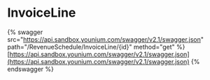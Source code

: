 # InvoiceLine

{% swagger src="https://api.sandbox.younium.com/swagger/v2.1/swagger.json" path="/RevenueSchedule/InvoiceLine/{id}" method="get" %}
[https://api.sandbox.younium.com/swagger/v2.1/swagger.json](https://api.sandbox.younium.com/swagger/v2.1/swagger.json)
{% endswagger %}
